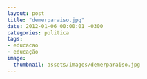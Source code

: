 ```yaml
---
layout: post
title: "demerparaiso.jpg"
date: 2012-01-06 00:00:01 -0300
categories: politica
tags:
- educacao
- educação
image: 
  thumbnail: assets/images/demerparaiso.jpg
---
```

